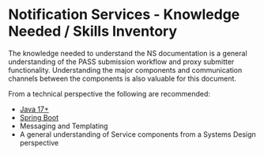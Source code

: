 # Notification Services - Knowledge Needed / Skills Inventory

The knowledge needed to understand the NS documentation is a general understanding of the PASS submission workflow and 
proxy submitter functionality. Understanding the major components and communication channels between the components is 
also valuable for this document.

From a technical perspective the following are recommended:

* [Java 17+](https://www.oracle.com/java/technologies/downloads/)
* [Spring Boot](https://spring.io/projects/spring-boot)
* Messaging and Templating
* A general understanding of Service components from a Systems Design perspective